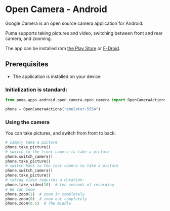 # Open Camera - Android

Google Camera is an open source camera application for Android.

Puma supports taking pictures and video, switching between front and rear camera, and zooming.

The app can be installed rom [the Play Store](https://play.google.com/store/apps/details?id=net.sourceforge.opencamera)
or [F-Droid](https://f-droid.org/packages/net.sourceforge.opencamera/).

## Prerequisites

- The application is installed on your device

### Initialization is standard:

```python
from puma.apps.android.open_camera.open_camera import OpenCameraActions

phone = OpenCameraActions("emulator-5554")
```

### Using the camera

You can take pictures, and switch from front to back:

```python
# simply take a picture
phone.take_picture()
# switch to the front camera to take a picture
phone.switch_camera()
phone.take_picture()
# switch back to the rear camera to take a picture
phone.switch_camera()
phone.take_picture()
# taking video requires a duration:
phone.take_video(10)  # ten seconds of recording
# We can zoom
phone.zoom(1)  # zoom in completely
phone.zoom(0)  # zoom out completely
phone.zoom(0.5)  # The middle
```
